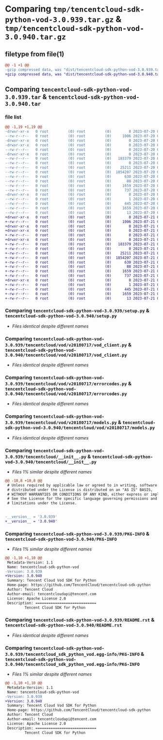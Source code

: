 # Comparing `tmp/tencentcloud-sdk-python-vod-3.0.939.tar.gz` & `tmp/tencentcloud-sdk-python-vod-3.0.940.tar.gz`

## filetype from file(1)

```diff
@@ -1 +1 @@
-gzip compressed data, was "dist/tencentcloud-sdk-python-vod-3.0.939.tar", last modified: Thu Jul 20 00:37:17 2023, max compression
+gzip compressed data, was "dist/tencentcloud-sdk-python-vod-3.0.940.tar", last modified: Fri Jul 21 00:55:38 2023, max compression
```

## Comparing `tencentcloud-sdk-python-vod-3.0.939.tar` & `tencentcloud-sdk-python-vod-3.0.940.tar`

### file list

```diff
@@ -1,19 +1,19 @@
-drwxr-xr-x   0 root         (0) root         (0)        0 2023-07-20 00:37:17.000000 tencentcloud-sdk-python-vod-3.0.939/
--rw-r--r--   0 root         (0) root         (0)     1006 2023-07-20 00:37:16.000000 tencentcloud-sdk-python-vod-3.0.939/setup.py
-drwxr-xr-x   0 root         (0) root         (0)        0 2023-07-20 00:37:17.000000 tencentcloud-sdk-python-vod-3.0.939/tencentcloud/
-drwxr-xr-x   0 root         (0) root         (0)        0 2023-07-20 00:37:17.000000 tencentcloud-sdk-python-vod-3.0.939/tencentcloud/vod/
--rw-r--r--   0 root         (0) root         (0)        0 2023-07-20 00:37:16.000000 tencentcloud-sdk-python-vod-3.0.939/tencentcloud/vod/__init__.py
-drwxr-xr-x   0 root         (0) root         (0)        0 2023-07-20 00:37:17.000000 tencentcloud-sdk-python-vod-3.0.939/tencentcloud/vod/v20180717/
--rw-r--r--   0 root         (0) root         (0)   183379 2023-07-20 00:37:16.000000 tencentcloud-sdk-python-vod-3.0.939/tencentcloud/vod/v20180717/vod_client.py
--rw-r--r--   0 root         (0) root         (0)        0 2023-07-20 00:37:16.000000 tencentcloud-sdk-python-vod-3.0.939/tencentcloud/vod/v20180717/__init__.py
--rw-r--r--   0 root         (0) root         (0)    25211 2023-07-20 00:37:16.000000 tencentcloud-sdk-python-vod-3.0.939/tencentcloud/vod/v20180717/errorcodes.py
--rw-r--r--   0 root         (0) root         (0)  1854207 2023-07-20 00:37:16.000000 tencentcloud-sdk-python-vod-3.0.939/tencentcloud/vod/v20180717/models.py
--rw-r--r--   0 root         (0) root         (0)      630 2023-07-20 00:37:16.000000 tencentcloud-sdk-python-vod-3.0.939/tencentcloud/__init__.py
--rw-r--r--   0 root         (0) root         (0)       88 2023-07-20 00:37:17.000000 tencentcloud-sdk-python-vod-3.0.939/setup.cfg
--rw-r--r--   0 root         (0) root         (0)     1659 2023-07-20 00:37:17.000000 tencentcloud-sdk-python-vod-3.0.939/PKG-INFO
--rw-r--r--   0 root         (0) root         (0)      737 2023-07-20 00:37:16.000000 tencentcloud-sdk-python-vod-3.0.939/README.rst
-drwxr-xr-x   0 root         (0) root         (0)        0 2023-07-20 00:37:17.000000 tencentcloud-sdk-python-vod-3.0.939/tencentcloud_sdk_python_vod.egg-info/
--rw-r--r--   0 root         (0) root         (0)        1 2023-07-20 00:37:17.000000 tencentcloud-sdk-python-vod-3.0.939/tencentcloud_sdk_python_vod.egg-info/dependency_links.txt
--rw-r--r--   0 root         (0) root         (0)      445 2023-07-20 00:37:17.000000 tencentcloud-sdk-python-vod-3.0.939/tencentcloud_sdk_python_vod.egg-info/SOURCES.txt
--rw-r--r--   0 root         (0) root         (0)     1659 2023-07-20 00:37:17.000000 tencentcloud-sdk-python-vod-3.0.939/tencentcloud_sdk_python_vod.egg-info/PKG-INFO
--rw-r--r--   0 root         (0) root         (0)       13 2023-07-20 00:37:17.000000 tencentcloud-sdk-python-vod-3.0.939/tencentcloud_sdk_python_vod.egg-info/top_level.txt
+drwxr-xr-x   0 root         (0) root         (0)        0 2023-07-21 00:55:38.000000 tencentcloud-sdk-python-vod-3.0.940/
+-rw-r--r--   0 root         (0) root         (0)     1006 2023-07-21 00:55:37.000000 tencentcloud-sdk-python-vod-3.0.940/setup.py
+drwxr-xr-x   0 root         (0) root         (0)        0 2023-07-21 00:55:38.000000 tencentcloud-sdk-python-vod-3.0.940/tencentcloud/
+drwxr-xr-x   0 root         (0) root         (0)        0 2023-07-21 00:55:38.000000 tencentcloud-sdk-python-vod-3.0.940/tencentcloud/vod/
+-rw-r--r--   0 root         (0) root         (0)        0 2023-07-21 00:55:37.000000 tencentcloud-sdk-python-vod-3.0.940/tencentcloud/vod/__init__.py
+drwxr-xr-x   0 root         (0) root         (0)        0 2023-07-21 00:55:38.000000 tencentcloud-sdk-python-vod-3.0.940/tencentcloud/vod/v20180717/
+-rw-r--r--   0 root         (0) root         (0)   183379 2023-07-21 00:55:37.000000 tencentcloud-sdk-python-vod-3.0.940/tencentcloud/vod/v20180717/vod_client.py
+-rw-r--r--   0 root         (0) root         (0)        0 2023-07-21 00:55:37.000000 tencentcloud-sdk-python-vod-3.0.940/tencentcloud/vod/v20180717/__init__.py
+-rw-r--r--   0 root         (0) root         (0)    25211 2023-07-21 00:55:37.000000 tencentcloud-sdk-python-vod-3.0.940/tencentcloud/vod/v20180717/errorcodes.py
+-rw-r--r--   0 root         (0) root         (0)  1854207 2023-07-21 00:55:37.000000 tencentcloud-sdk-python-vod-3.0.940/tencentcloud/vod/v20180717/models.py
+-rw-r--r--   0 root         (0) root         (0)      630 2023-07-21 00:55:37.000000 tencentcloud-sdk-python-vod-3.0.940/tencentcloud/__init__.py
+-rw-r--r--   0 root         (0) root         (0)       88 2023-07-21 00:55:38.000000 tencentcloud-sdk-python-vod-3.0.940/setup.cfg
+-rw-r--r--   0 root         (0) root         (0)     1659 2023-07-21 00:55:38.000000 tencentcloud-sdk-python-vod-3.0.940/PKG-INFO
+-rw-r--r--   0 root         (0) root         (0)      737 2023-07-21 00:55:37.000000 tencentcloud-sdk-python-vod-3.0.940/README.rst
+drwxr-xr-x   0 root         (0) root         (0)        0 2023-07-21 00:55:38.000000 tencentcloud-sdk-python-vod-3.0.940/tencentcloud_sdk_python_vod.egg-info/
+-rw-r--r--   0 root         (0) root         (0)        1 2023-07-21 00:55:38.000000 tencentcloud-sdk-python-vod-3.0.940/tencentcloud_sdk_python_vod.egg-info/dependency_links.txt
+-rw-r--r--   0 root         (0) root         (0)      445 2023-07-21 00:55:38.000000 tencentcloud-sdk-python-vod-3.0.940/tencentcloud_sdk_python_vod.egg-info/SOURCES.txt
+-rw-r--r--   0 root         (0) root         (0)     1659 2023-07-21 00:55:38.000000 tencentcloud-sdk-python-vod-3.0.940/tencentcloud_sdk_python_vod.egg-info/PKG-INFO
+-rw-r--r--   0 root         (0) root         (0)       13 2023-07-21 00:55:38.000000 tencentcloud-sdk-python-vod-3.0.940/tencentcloud_sdk_python_vod.egg-info/top_level.txt
```

### Comparing `tencentcloud-sdk-python-vod-3.0.939/setup.py` & `tencentcloud-sdk-python-vod-3.0.940/setup.py`

 * *Files identical despite different names*

### Comparing `tencentcloud-sdk-python-vod-3.0.939/tencentcloud/vod/v20180717/vod_client.py` & `tencentcloud-sdk-python-vod-3.0.940/tencentcloud/vod/v20180717/vod_client.py`

 * *Files identical despite different names*

### Comparing `tencentcloud-sdk-python-vod-3.0.939/tencentcloud/vod/v20180717/errorcodes.py` & `tencentcloud-sdk-python-vod-3.0.940/tencentcloud/vod/v20180717/errorcodes.py`

 * *Files identical despite different names*

### Comparing `tencentcloud-sdk-python-vod-3.0.939/tencentcloud/vod/v20180717/models.py` & `tencentcloud-sdk-python-vod-3.0.940/tencentcloud/vod/v20180717/models.py`

 * *Files identical despite different names*

### Comparing `tencentcloud-sdk-python-vod-3.0.939/tencentcloud/__init__.py` & `tencentcloud-sdk-python-vod-3.0.940/tencentcloud/__init__.py`

 * *Files 1% similar despite different names*

```diff
@@ -10,8 +10,8 @@
 # Unless required by applicable law or agreed to in writing, software
 # distributed under the License is distributed on an "AS IS" BASIS,
 # WITHOUT WARRANTIES OR CONDITIONS OF ANY KIND, either express or implied.
 # See the License for the specific language governing permissions and
 # limitations under the License.
 
 
-__version__ = '3.0.939'
+__version__ = '3.0.940'
```

### Comparing `tencentcloud-sdk-python-vod-3.0.939/PKG-INFO` & `tencentcloud-sdk-python-vod-3.0.940/PKG-INFO`

 * *Files 1% similar despite different names*

```diff
@@ -1,10 +1,10 @@
 Metadata-Version: 1.1
 Name: tencentcloud-sdk-python-vod
-Version: 3.0.939
+Version: 3.0.940
 Summary: Tencent Cloud Vod SDK for Python
 Home-page: https://github.com/TencentCloud/tencentcloud-sdk-python
 Author: Tencent Cloud
 Author-email: tencentcloudapi@tencent.com
 License: Apache License 2.0
 Description: ============================
         Tencent Cloud SDK for Python
```

### Comparing `tencentcloud-sdk-python-vod-3.0.939/README.rst` & `tencentcloud-sdk-python-vod-3.0.940/README.rst`

 * *Files identical despite different names*

### Comparing `tencentcloud-sdk-python-vod-3.0.939/tencentcloud_sdk_python_vod.egg-info/PKG-INFO` & `tencentcloud-sdk-python-vod-3.0.940/tencentcloud_sdk_python_vod.egg-info/PKG-INFO`

 * *Files 1% similar despite different names*

```diff
@@ -1,10 +1,10 @@
 Metadata-Version: 1.1
 Name: tencentcloud-sdk-python-vod
-Version: 3.0.939
+Version: 3.0.940
 Summary: Tencent Cloud Vod SDK for Python
 Home-page: https://github.com/TencentCloud/tencentcloud-sdk-python
 Author: Tencent Cloud
 Author-email: tencentcloudapi@tencent.com
 License: Apache License 2.0
 Description: ============================
         Tencent Cloud SDK for Python
```

